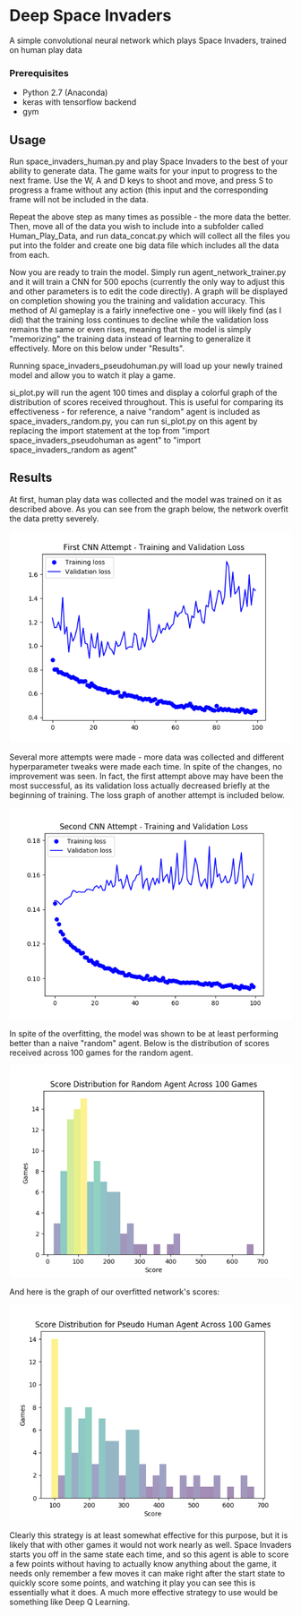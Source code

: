 # Deep Space Invaders

A simple convolutional neural network which plays Space Invaders, trained on human play data

### Prerequisites

* Python 2.7 (Anaconda)
* keras with tensorflow backend
* gym

## Usage

Run space_invaders_human.py and play Space Invaders to the best of your ability to generate data. The game 
waits for your input to progress to the next frame. Use the W, A and D keys to shoot and move, and press S
to progress a frame without any action (this input and the corresponding frame will not be included in the
data.

Repeat the above step as many times as possible - the more data the better. Then, move all of the data you
wish to include into a subfolder called Human_Play_Data, and run data_concat.py which will collect all the
files you put into the folder and create one big data file which includes all the data from each.

Now you are ready to train the model. Simply run agent_network_trainer.py and it will train a CNN for 500
epochs (currently the only way to adjust this and other parameters is to edit the code directly). A graph
will be displayed on completion showing you the training and validation accuracy. This method of AI
gameplay is a fairly innefective one - you will likely find (as I did) that the training loss continues to
decline while the validation loss remains the same or even rises, meaning that the model is simply
"memorizing" the training data instead of learning to generalize it effectively. More on this below under
"Results".

Running space_invaders_pseudohuman.py will load up your newly trained model and allow you to watch it play
a game.

si_plot.py will run the agent 100 times and display a colorful graph of the distribution of scores received
throughout. This is useful for comparing its effectiveness - for reference, a naive "random" agent is
included as space_invaders_random.py, you can run si_plot.py on this agent by replacing the import statement
at the top from "import space_invaders_pseudohuman as agent" to "import space_invaders_random as agent"

## Results

At first, human play data was collected and the model was trained on it as described above. As you can see 
from the graph below, the network overfit the data pretty severely.

![Attempt 1](/graphs/FirstCNN_overfit.PNG?raw=true "Attempt 1")

Several more attempts were made - more data was collected and different hyperparameter tweaks were made
each time. In spite of the changes, no improvement was seen. In fact, the first attempt above may have
been the most successful, as its validation loss actually decreased briefly at the beginning of training.
The loss graph of another attempt is included below.

![Attempt 2](/graphs/SecondCNN_overfit.png?raw=true "Attempt 2")

In spite of the overfitting, the model was shown to be at least performing better than a naive "random"
agent. Below is the distribution of scores received across 100 games for the random agent. 

![Random Agent](/graphs/random_agent_100_color.PNG?raw=true "Random Agent")

And here is the graph of our overfitted network's scores:

![NN Agent](/graphs/PH_agent_100.PNG?raw=true "NN Agent")

Clearly this strategy is at least somewhat effective for this purpose, but it is likely that with other
games it would not work nearly as well. Space Invaders starts you off in the same state each time, and 
so this agent is able to score a few points without having to actually know anything about the game, it
needs only remember a few moves it can make right after the start state to quickly score some points,
and watching it play you can see this is essentially what it does. A much more effective strategy to use
would be something like Deep Q Learning.
